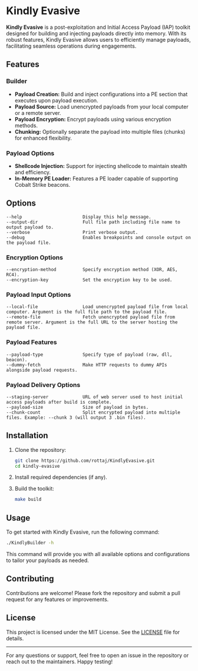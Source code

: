 
# Kindly Evasive

**Kindly Evasive** is a post-exploitation and Initial Access Payload (IAP) toolkit designed for building and injecting payloads directly into memory. With its robust features, Kindly Evasive allows users to efficiently manage payloads, facilitating seamless operations during engagements.

## Features

### Builder
- **Payload Creation:** Build and inject configurations into a PE section that executes upon payload execution.
- **Payload Source:** Load unencrypted payloads from your local computer or a remote server.
- **Payload Encryption:** Encrypt payloads using various encryption methods.
- **Chunking:** Optionally separate the payload into multiple files (chunks) for enhanced flexibility.

### Payload Options
- **Shellcode Injection:** Support for injecting shellcode to maintain stealth and efficiency.
- **In-Memory PE Loader:** Features a PE loader capable of supporting Cobalt Strike beacons.

## Options

```plaintext
--help                       Display this help message.
--output-dir                 Full file path including file name to output payload to.
--verbose                    Print verbose output.
--debug                      Enables breakpoints and console output on the payload file.
```

### Encryption Options
```plaintext
--encryption-method          Specify encryption method (XOR, AES, RC4).
--encryption-key             Set the encryption key to be used.
```

### Payload Input Options
```plaintext
--local-file                 Load unencrypted payload file from local computer. Argument is the full file path to the payload file.
--remote-file                Fetch unencrypted payload file from remote server. Argument is the full URL to the server hosting the payload file.
```

### Payload Features
```plaintext
--payload-type               Specify type of payload (raw, dll, beacon).
--dummy-fetch                Make HTTP requests to dummy APIs alongside payload requests.
```

### Payload Delivery Options
```plaintext
--staging-server             URL of web server used to host initial access payloads after build is complete.
--payload-size               Size of payload in bytes.
--chunk-count                Split encrypted payload into multiple files. Example: --chunk 3 (will output 3 .bin files).
```

## Installation

1. Clone the repository:
   ```bash
   git clone https://github.com/rottaj/KindlyEvasive.git
   cd kindly-evasive
   ```

2. Install required dependencies (if any).

3. Build the toolkit:
   ```bash
   make build
   ```

## Usage

To get started with Kindly Evasive, run the following command:

```bash
./KindlyBuilder -h
```

This command will provide you with all available options and configurations to tailor your payloads as needed.

## Contributing

Contributions are welcome! Please fork the repository and submit a pull request for any features or improvements.

## License

This project is licensed under the MIT License. See the [LICENSE](LICENSE) file for details.

---

For any questions or support, feel free to open an issue in the repository or reach out to the maintainers. Happy testing!
